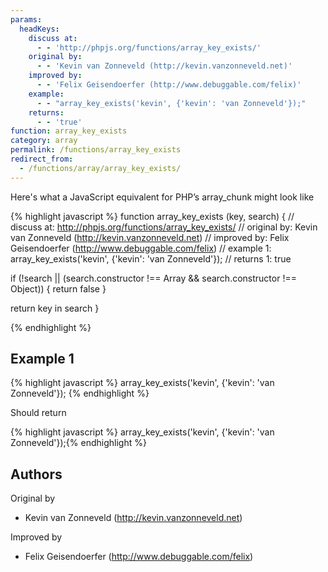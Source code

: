 ```yaml
---
params:
  headKeys:
    discuss at:
      - - 'http://phpjs.org/functions/array_key_exists/'
    original by:
      - - 'Kevin van Zonneveld (http://kevin.vanzonneveld.net)'
    improved by:
      - - 'Felix Geisendoerfer (http://www.debuggable.com/felix)'
    example:
      - - "array_key_exists('kevin', {'kevin': 'van Zonneveld'});"
    returns:
      - - 'true'
function: array_key_exists
category: array
permalink: /functions/array_key_exists
redirect_from:
  - /functions/array/array_key_exists/
---
```


<!-- WARNING! This file is auto generated by `npm run web:inject`, do not edit by hand -->

Here's what a JavaScript equivalent for PHP’s array_chunk might look like

{% highlight javascript %}
function array_key_exists (key, search) {
  //  discuss at: http://phpjs.org/functions/array_key_exists/
  // original by: Kevin van Zonneveld (http://kevin.vanzonneveld.net)
  // improved by: Felix Geisendoerfer (http://www.debuggable.com/felix)
  //   example 1: array_key_exists('kevin', {'kevin': 'van Zonneveld'});
  //   returns 1: true

  if (!search || (search.constructor !== Array && search.constructor !== Object)) {
    return false
  }

  return key in search
}

{% endhighlight %}

## Example 1

{% highlight javascript %}
array_key_exists('kevin', {'kevin': 'van Zonneveld'});
{% endhighlight %}

Should return

{% highlight javascript %}
array_key_exists('kevin', {'kevin': 'van Zonneveld'});{% endhighlight %}


## Authors


Original by

- Kevin van Zonneveld (http://kevin.vanzonneveld.net)


Improved by

- Felix Geisendoerfer (http://www.debuggable.com/felix)

